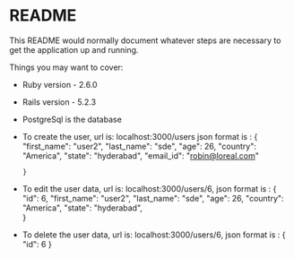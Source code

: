 # README

This README would normally document whatever steps are necessary to get the
application up and running.

Things you may want to cover:

* Ruby version - 2.6.0
* Rails version - 5.2.3
* PostgreSql is the database
* To create the user,
    url is: localhost:3000/users
    json format is :
      {
		"first_name": "user2",
		"last_name": "sde",
		"age": 26,
		"country": "America",
		"state": "hyderabad",
		"email_id": "robin@loreal.com"
	
      }
 * To edit the user data, url is: localhost:3000/users/6,
      json format is :
      {  "id": 6,
		"first_name": "user2",
		"last_name": "sde",
		"age": 26,
		"country": "America",
		"state": "hyderabad",	
      }
  * To delete the user data, url is: localhost:3000/users/6,
    json format is :
      {  "id": 6 }